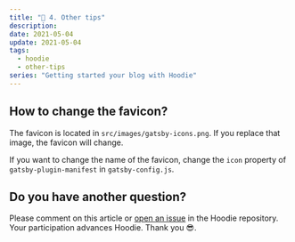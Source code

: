 ```yaml
---
title: "🤩 4. Other tips"
description:
date: 2021-05-04
update: 2021-05-04
tags:
  - hoodie
  - other-tips
series: "Getting started your blog with Hoodie"
---
```


## How to change the favicon?

The favicon is located in `src/images/gatsby-icons.png`. If you replace that image, the favicon will change.

If you want to change the name of the favicon, change the `icon` property of `gatsby-plugin-manifest` in `gatsby-config.js`.

## Do you have another question?

Please comment on this article or [open an issue](https://github.com/devHudi/Hoodie/issues) in the Hoodie repository. Your participation advances Hoodie. Thank you 😎.
